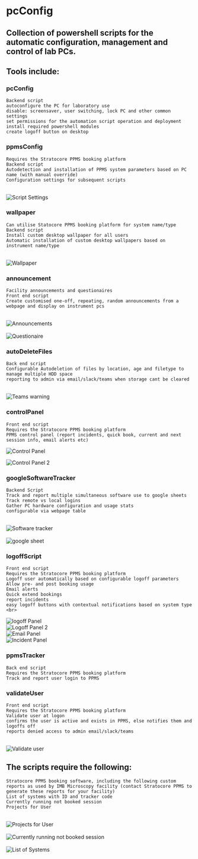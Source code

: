 # pcConfig
## Collection of powershell scripts for the automatic configuration, management and control of lab PCs.

## Tools include:

### pcConfig
    Backend script
    autoconfigure the PC for laboratory use
    disable: screensaver, user switching, lock PC and other common settings 
    set permissions for the automation script operation and deployment
    install required powershell modules
    create logoff button on desktop

### ppmsConfig
    Requires the Stratocore PPMS booking platform
    Backend script
    Autodetection and installation of PPMS system parameters based on PC name (with manual override)
    Configuration settings for subsequent scripts
<br>![Script Settings](https://github.com/user-attachments/assets/dd53e04f-78c2-49e8-bef5-a3540c9901f6)<br>

    
### wallpaper
    Can utilise Statocore PPMS booking platform for system name/type
    Backend script
    Install custom desktop wallpaper for all users
    Automatic installation of custom desktop wallpapers based on instrument name/type
<br>![Wallpaper](https://github.com/user-attachments/assets/76fbe44c-b4e6-4ce3-a1f5-5b9bdc82356a)<br>


### announcement
    Facility announcements and questionaires
    Front end script
    Create customised one-off, repeating, random announcements from a webpage and display on instrument pcs
<br>![Announcements](https://github.com/user-attachments/assets/88981e1d-56eb-46ff-96b8-df5022d8a73a)<br>
<br>![Questionaire](https://github.com/user-attachments/assets/a1eb55a9-185c-46f7-bbaa-f683b6f86de9)<br>


### autoDeleteFiles
    Back end script
    Configurable Autodeletion of files by location, age and filetype to manage multiple HDD space
    reporting to admin via email/slack/teams when storage cant be cleared
<br>![Teams warning](https://github.com/user-attachments/assets/2afc4d46-03d6-4d45-97fb-079be43977ae)<br>

### controlPanel
    Front end script
    Requires the Stratocore PPMS booking platform
    PPMS control panel (report incidents, quick book, current and next session info, email alerts etc)
  ![Control Panel](https://github.com/user-attachments/assets/940d0543-16a2-4c9b-8b54-1d9de19642f1)
  
  ![Control Panel 2](https://github.com/user-attachments/assets/ab487985-0753-4749-80dc-b6ad8d6f4ed2)

    
### googleSoftwareTracker
    Backend Script
    Track and report multiple simultaneous software use to google sheets
    Track remote vs local logins
    Gather PC hardware configuration and usage stats
    configurable via webpage table
<br>![Software tracker](https://github.com/user-attachments/assets/6db99d9d-c3c1-4af4-9d91-db1b92206ff5)<br>
<br>![google sheet](https://github.com/user-attachments/assets/53ebe704-411c-4290-bcad-d0cd6b29d0e2)<br>


### logoffScript
    Front end script
    Requires the Stratocore PPMS booking platform
    Logoff user automatically based on configurable logoff parameters 
    Allow pre- and post booking usage
    Email alerts
    Quick extend bookings
    report incidents
    easy logoff buttons with contextual notifications based on system type
    <br>
  ![logoff Panel](https://github.com/user-attachments/assets/3f09e6ad-bebe-4697-8ff7-b9ac67bf6b9b)
  <br>
  ![Logoff Panel 2](https://github.com/user-attachments/assets/eb0c0948-4aee-4426-997a-a6ff8a08eb7c)
  <br>
  ![Email Panel](https://github.com/user-attachments/assets/892bb479-363b-4b92-9304-b2d9515c0b0b)
  <br>
  ![Incident Panel](https://github.com/user-attachments/assets/49927a43-60b4-44bf-a69c-221a75cf7d68)
  <br>

### ppmsTracker
    Back end script
    Requires the Stratocore PPMS booking platform
    Track and report user login to PPMS
    
### validateUser
    Front end script
    Requires the Stratocore PPMS booking platform
    Validate user at logon
    confirms the user is active and exists in PPMS, else notifies them and logoffs off
    reports denied access to admin email/slack/teams
<br>![Validate user](https://github.com/user-attachments/assets/f6df3b15-2afe-4670-b119-51ab65e09977)<br>

      
## The scripts require the following:
    Stratocore PPMS booking software, including the following custom reports as used by IMB Microscopy facility (contact Stratocore PPMS to generate these reports for your facility)
    List of systems with ID and tracker code
    Currently running not booked session
    Projects for User
<br>![Projects for User](https://github.com/user-attachments/assets/3026294e-0ba8-4fb1-af4a-d62220cc9e06)<br>
<br>![Currently running not booked session](https://github.com/user-attachments/assets/97012fc2-fb31-4c3f-9240-420572b226d0)<br>
<br>![List of Systems](https://github.com/user-attachments/assets/fcc7ddb6-57d3-4c4b-9195-245f10492445)<br>
<br>

